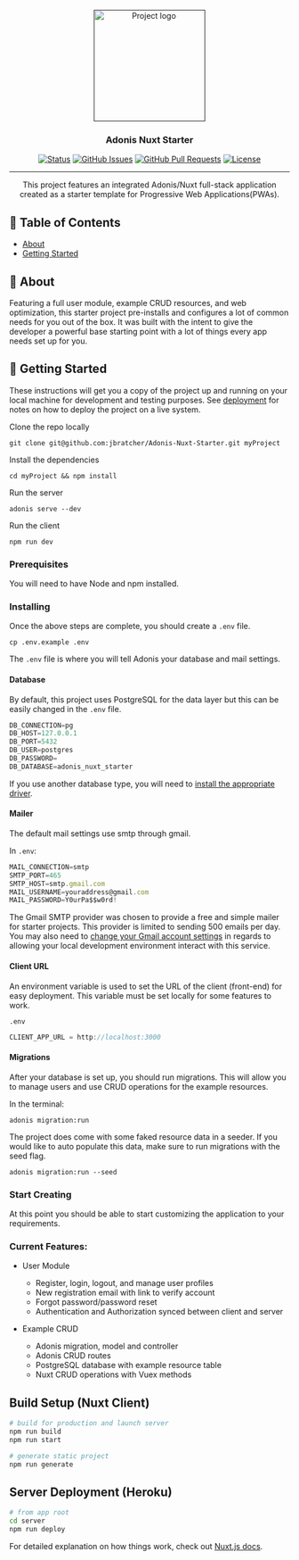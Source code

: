 <p align="center">
  <a href="" rel="noopener">
 <img width=200px height=200px src="https://i.imgur.com/bjkY5NF.png" alt="Project logo"></a>
</p>

<h3 align="center">Adonis Nuxt Starter</h3>

<div align="center">

[![Status](https://img.shields.io/badge/status-active-success.svg)]()
[![GitHub Issues](https://img.shields.io/github/issues/jbratcher/Adonis-Nuxt-Starter.svg)](https://github.com/jbratcher/Adonis-Nuxt-Starter/issues)
[![GitHub Pull Requests](https://img.shields.io/github/issues-pr/jbratcher/Adonis-Nuxt-Starter.svg)](https://github.com/jbratcher/Adonis-Nuxt-Starter/pulls)
[![License](https://img.shields.io/badge/license-MIT-blue.svg)](/LICENSE)

</div>

---

<p align="center"> This project features an integrated Adonis/Nuxt full-stack application created as a starter template for Progressive Web Applications(PWAs).
    <br> 
</p>

## 📝 Table of Contents

- [About](#about)
- [Getting Started](#getting_started)

## 🧐 About <a name = "about"></a>

Featuring a full user module, example CRUD resources, and web optimization, this starter project pre-installs and configures a lot of common needs for you out of the box. It was built with the intent to give the developer a powerful base starting point with a lot of things every app needs set up for you.

## 🏁 Getting Started <a name = "getting_started"></a>

These instructions will get you a copy of the project up and running on your local machine for development and testing purposes. See [deployment](#deployment) for notes on how to deploy the project on a live system.

Clone the repo locally

`git clone git@github.com:jbratcher/Adonis-Nuxt-Starter.git myProject`

Install the dependencies

`cd myProject && npm install`

Run the server

`adonis serve --dev`

Run the client

`npm run dev`

### Prerequisites

You will need to have Node and npm installed.

### Installing

Once the above steps are complete, you should create a `.env` file.

`cp .env.example .env`

The `.env` file is where you will tell Adonis your database and mail settings.

#### Database

By default, this project uses PostgreSQL for the data layer but this can be easily changed in the `.env` file.

```js
DB_CONNECTION=pg
DB_HOST=127.0.0.1
DB_PORT=5432
DB_USER=postgres
DB_PASSWORD=
DB_DATABASE=adonis_nuxt_starter
```

If you use another database type, you will need to [install the appropriate driver](https://adonisjs.com/docs/4.1/database#_supported_databases).

#### Mailer

The default mail settings use smtp through gmail.

In `.env`:

```js
MAIL_CONNECTION=smtp
SMTP_PORT=465
SMTP_HOST=smtp.gmail.com
MAIL_USERNAME=youraddress@gmail.com
MAIL_PASSWORD=Y0urPa$$w0rd!
```

The Gmail SMTP provider was chosen to provide a free and simple mailer for starter projects. This provider is limited to sending 500 emails per day. You may also need to [change your Gmail account settings](https://hotter.io/docs/email-accounts/secure-app-gmail/) in regards to allowing your local development environment interact with this service.

#### Client URL

An environment variable is used to set the URL of the client (front-end) for easy deployment. This variable must be set locally for some features to work.

`.env`

```js
CLIENT_APP_URL = http://localhost:3000
```

#### Migrations

After your database is set up, you should run migrations. This will allow you to manage users and use CRUD operations for the example resources.

In the terminal:

`adonis migration:run`

The project does come with some faked resource data in a seeder. If you would like to auto populate this data, make sure to run migrations with the seed flag.

`adonis migration:run --seed`

### Start Creating

At this point you should be able to start customizing the application to your requirements.

### Current Features:

- User Module

  - Register, login, logout, and manage user profiles
  - New registration email with link to verify account
  - Forgot password/password reset
  - Authentication and Authorization synced between client and server

- Example CRUD

  - Adonis migration, model and controller
  - Adonis CRUD routes
  - PostgreSQL database with example resource table
  - Nuxt CRUD operations with Vuex methods

## Build Setup (Nuxt Client)

```bash
# build for production and launch server
npm run build
npm run start

# generate static project
npm run generate
```

## Server Deployment (Heroku)

```bash
# from app root
cd server
npm run deploy
```

For detailed explanation on how things work, check out [Nuxt.js docs](https://nuxtjs.org).
